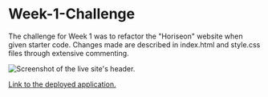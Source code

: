 # Week-1-Challenge
The challenge for Week 1 was to refactor the "Horiseon" website when given starter code. Changes made are described in index.html and style.css files through extensive commenting.

![Screenshot of the live site's header.](C:\Users\tyler\Documents\UCF\Week-1-Challenge-repo\Week-1-Challenge\assets\images\README-screenshot.png)

[Link to the deployed application.](https://tdevans97.github.io/Week-1-Challenge/)